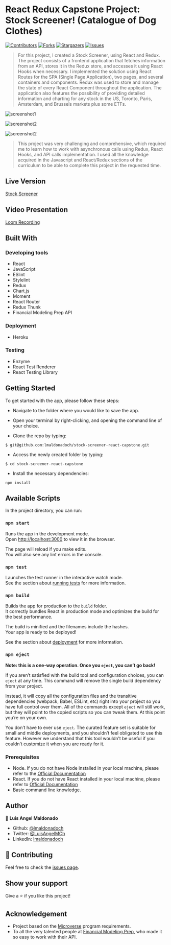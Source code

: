 # React Redux Capstone Project: Stock Screener! (Catalogue of Dog Clothes)

[![Contributors][contributors-shield]][contributors-url]
[![Forks][forks-shield]][forks-url]
[![Stargazers][stars-shield]][stars-url]
[![Issues][issues-shield]][issues-url]

> For this project, I created a Stock Screener, using React and Redux. The project consists of a frontend application that fetches information from an API, stores it in the Redux store, and accesses it using React Hooks when necessary. I implemented the solution using React Routes for the SPA (Single Page Application), two pages, and several containers and components. Redux was used to store and manage the state of every React Component throughout the application. The application also features the possibility of providing detailed information and charting for any stock in the US, Toronto, Paris, Amsterdam, and Brussels markets plus some ETFs.

![screenshot1](./public/screenshot01.png)

![screenshot2](./public/screenshot02.png)

![screenshot2](./public/screenshot03.png)

> This project was very challenging and comprehensive, which required me to learn how to work with asynchronous calls using Redux, React Hooks, and API calls implementation. I used all the knowledge acquired in the Javascript and React/Redux sections of the curriculum to be able to complete this project in the requested time.

## Live Version

[Stock Screener](https://stock-screener-capstone.herokuapp.com/)

## Video Presentation

[Loom Recording](https://www.loom.com/share/9e5c76f7d5fe4c15a2154b21ddffe11a)

## Built With

### Developing tools

- React
- JavaScript
- ESlint
- Stylelint
- Redux
- Chart.js
- Moment
- React Router
- Redux Thunk
- Financial Modeling Prep API

### Deployment

- Heroku

### Testing

- Enzyme
- React Test Renderer
- React Testing Library

## Getting Started

To get started with the app, please follow these steps:

- Navigate to the folder where you would like to save the app.

- Open your terminal by right-clicking, and opening the command line of your choice.

- Clone the repo by typing:

```
$ git@github.com:lmaldonadoch/stock-screener-react-capstone.git
```

- Access the newly created folder by typing:

```
$ cd stock-screener-react-capstone
```

- Install the necessary dependencies:

```
npm install
```

## Available Scripts

In the project directory, you can run:

### `npm start`

Runs the app in the development mode.<br />
Open [http://localhost:3000](http://localhost:3000) to view it in the browser.

The page will reload if you make edits.<br />
You will also see any lint errors in the console.

### `npm test`

Launches the test runner in the interactive watch mode.<br />
See the section about [running tests](https://facebook.github.io/create-react-app/docs/running-tests) for more information.

### `npm build`

Builds the app for production to the `build` folder.<br />
It correctly bundles React in production mode and optimizes the build for the best performance.

The build is minified and the filenames include the hashes.<br />
Your app is ready to be deployed!

See the section about [deployment](https://facebook.github.io/create-react-app/docs/deployment) for more information.

### `npm eject`

**Note: this is a one-way operation. Once you `eject`, you can’t go back!**

If you aren’t satisfied with the build tool and configuration choices, you can `eject` at any time. This command will remove the single build dependency from your project.

Instead, it will copy all the configuration files and the transitive dependencies (webpack, Babel, ESLint, etc) right into your project so you have full control over them. All of the commands except `eject` will still work, but they will point to the copied scripts so you can tweak them. At this point you’re on your own.

You don’t have to ever use `eject`. The curated feature set is suitable for small and middle deployments, and you shouldn’t feel obligated to use this feature. However we understand that this tool wouldn’t be useful if you couldn’t customize it when you are ready for it.

### Prerequisites

- Node. If you do not have Node installed in your local machine, please refer to the [Official Documentation](https://nodejs.org/en/download/)
- React. If you do not have React installed in your local machine, please refer to [Official Documentation](https://reactjs.org/)
- Basic command line knowledge.

## Author

👤 **Luis Angel Maldonado**

- Github: [@lmaldonadoch](https://github.com/lmaldonadoch)
- Twitter: [@LuisAngelMCh](https://twitter.com/LuisAngelMCh)
- LinkedIn: [lmaldonadoch](https://www.linkedin.com/in/lmaldonadoch)

## 🤝 Contributing

Feel free to check the [issues page](https://github.com/lmaldonadoch/stock-screener-react-capstone/issues).

## Show your support

Give a ⭐️ if you like this project!

## Acknowledgement

- Project based on the [Microverse](https://www.microverse.org/) program requirements.
- To all the very talented people at [Financial Modeling Prep](https://financialmodelingprep.com/developer/docs/), who made it so easy to work with their API.

<!-- MARKDOWN LINKS & IMAGES -->

[contributors-shield]: https://img.shields.io/github/contributors/lmaldonadoch/stock-screener-react-capstone.svg?style=flat-square
[contributors-url]: https://github.com/lmaldonadoch/stock-screener-react-capstone/graphs/contributors
[forks-shield]: https://img.shields.io/github/forks/lmaldonadoch/stock-screener-react-capstone.svg?style=flat-square
[forks-url]: https://github.com/lmaldonadoch/stock-screener-react-capstone/network/members
[stars-shield]: https://img.shields.io/github/stars/lmaldonadoch/stock-screener-react-capstone.svg?style=flat-square
[stars-url]: https://github.com/lmaldonadoch/stock-screener-react-capstone/stargazers
[issues-shield]: https://img.shields.io/github/issues/lmaldonadoch/stock-screener-react-capstone.svg?style=flat-square
[issues-url]: https://github.com/lmaldonadoch/stock-screener-react-capstone/issues

